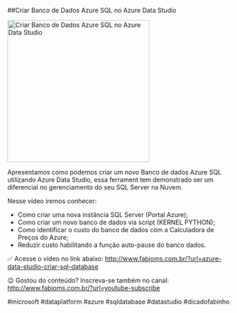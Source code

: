##Criar Banco de Dados Azure SQL no Azure Data Studio

<img src="https://fabioms.com.br/uploads/youtube/YZooc1eFBQk.png" alt="Criar Banco de Dados Azure SQL no Azure Data Studio" title="Azure SQL (Database, Pools, Serverless, Hyperscale, Managed Instance, Virtual Machines)" width="320"/>

Apresentamos como podemos criar um novo Banco de dados Azure SQL utilizando Azure Data Studio, essa ferrament tem demonstrado ser um diferencial no gerenciamento do seu SQL Server na Nuvem.

Nesse vídeo iremos conhecer:
- Como criar uma nova instância SQL Server (Portal Azure);
- Como criar um novo banco de dados via script (KERNEL PYTHON);
- Como identificar o custo do banco de dados com a Calculadora de Preços do Azure;
- Reduzir custo habilitando a função auto-pause do banco dados.

✅ Acesse o vídeo no link abaixo:
http://www.fabioms.com.br/?url=azure-data-studio-criar-sql-database

😉 Gostou do conteúdo? Inscreva-se também no canal:
http://www.fabioms.com.br/?url=youtube-subscribe 

#microsoft #dataplatform #azure #sqldatabase #datastudio #dicadofabinho